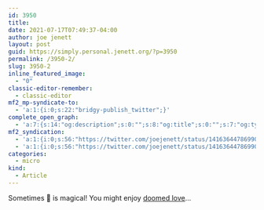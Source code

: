 ```yaml
---
id: 3950
title: 
date: 2021-07-17T07:49:37-04:00
author: joe jenett
layout: post
guid: https://simply.personal.jenett.org/?p=3950
permalink: /3950-2/
slug: 3950-2
inline_featured_image:
  - "0"
classic-editor-remember:
  - classic-editor
mf2_mp-syndicate-to:
  - 'a:1:{i:0;s:22:"bridgy-publish_twitter";}'
complete_open_graph:
  - 'a:7:{s:14:"og:description";s:0:"";s:8:"og:title";s:0:"";s:7:"og:type";s:0:"";s:12:"twitter:card";s:7:"summary";s:15:"twitter:creator";s:0:"";s:19:"twitter:description";s:0:"";s:8:"og:image";s:0:"";}'
mf2_syndication:
  - 'a:1:{i:0;s:56:"https://twitter.com/joejenett/status/1416364478699032577";}'
  - 'a:1:{i:0;s:56:"https://twitter.com/joejenett/status/1416364478699032577";}'
categories:
  - micro
kind:
  - Article
---
```

Sometimes 🎵 is magical! You might enjoy [doomed love](https://thedigitaldiarist.ca/weblog/updates2021.html#doomed "doomed love")...
